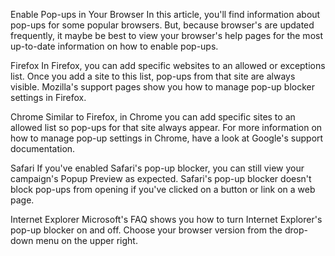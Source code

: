 Enable Pop-ups in Your Browser
In this article, you'll find information about pop-ups for some popular browsers. But, because browser's are updated frequently, it maybe be best to view your browser's help pages for the most up-to-date information on how to enable pop-ups.

Firefox
In Firefox, you can add specific websites to an allowed or exceptions list. Once you add a site to this list, pop-ups from that site are always visible. Mozilla's support pages show you how to manage pop-up blocker settings in Firefox.

Chrome
Similar to Firefox, in Chrome you can add specific sites to an allowed list so pop-ups for that site always appear. For more information on how to manage pop-up settings in Chrome, have a look at Google's support documentation.

Safari
If you've enabled Safari's pop-up blocker, you can still view your campaign's Popup Preview as expected. Safari's pop-up blocker doesn't block pop-ups from opening if you've clicked on a button or link on a web page.

Internet Explorer
Microsoft's FAQ shows you how to turn Internet Explorer's pop-up blocker on and off. Choose your browser version from the drop-down menu on the upper right.
